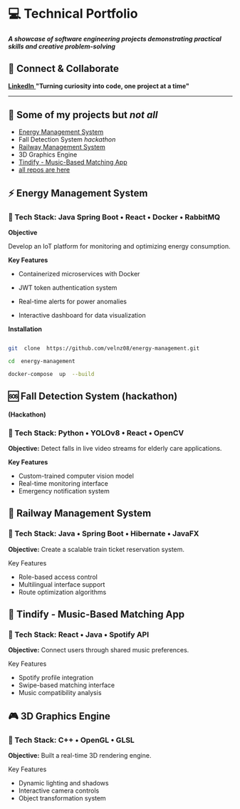 
# 💻 Technical Portfolio

#### *A showcase of software engineering projects demonstrating practical skills and creative problem-solving*

## 🔗 Connect & Collaborate
[**LinkedIn** ](https://www.linkedin.com/in/valentin-tilneac-b32756257/)
**"Turning curiosity into code, one project at a time"**

---
  

## 📑 Some of my projects but *not all*
- [Energy Management System](https://github.com/velnz08/energy_management)
- Fall Detection System *hackathon*
- [Railway Management System](https://github.com/velnz08/train-management)
- 3D Graphics Engine
- [Tindify - Music-Based  Matching  App](https://github.com/velnz08/tindify)
- [all repos are here](https://github.com/velnz08?tab=repositories)

  


  

## ⚡ Energy Management System

### 🔧 Tech Stack: Java Spring Boot • React • Docker • RabbitMQ

  

**Objective**

Develop an IoT platform for monitoring and optimizing energy consumption.

  

**Key Features**

- Containerized microservices with Docker

- JWT token authentication system

- Real-time alerts for power anomalies

- Interactive dashboard for data visualization
  

**Installation**

```bash

git  clone  https://github.com/velnz08/energy-management.git

cd  energy-management

docker-compose  up  --build
```

## 🆘  Fall  Detection  System (hackathon)
#### (Hackathon)
### 🔧  Tech  Stack:  Python  •  YOLOv8  •  React  •  OpenCV

  

**Objective:** Detect  falls  in  live  video  streams  for  elderly  care  applications.

**Key  Features**
- Custom-trained  computer  vision  model
- Real-time  monitoring  interface
- Emergency  notification  system



## 🚂  Railway  Management  System

### 🔧  Tech  Stack:  Java  •  Spring  Boot  •  Hibernate  •  JavaFX

  

**Objective:** Create  a  scalable  train  ticket  reservation  system.

  

Key  Features
- Role-based  access  control
- Multilingual  interface  support
- Route  optimization  algorithms

 
## 🎵  Tindify - Music-Based  Matching  App
### 🔧  Tech  Stack:  React  •  Java  •  Spotify  API
  

**Objective:** Connect  users  through  shared  music  preferences.


Key  Features
- Spotify  profile  integration
- Swipe-based  matching  interface
- Music  compatibility  analysis

## 🎮  3D  Graphics  Engine

### 🔧  Tech  Stack:  C++  •  OpenGL  •  GLSL

**Objective:** Built  a  real-time  3D  rendering  engine.

Key  Features
- Dynamic  lighting  and  shadows
- Interactive  camera  controls
- Object  transformation  system

